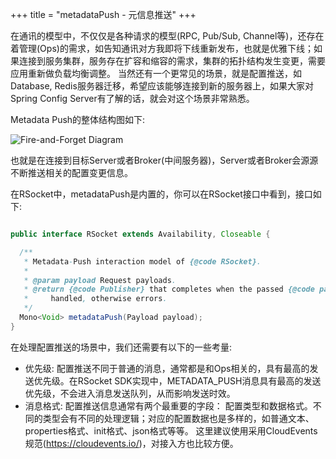 +++
title = "metadataPush - 元信息推送"
+++

在通讯的模型中，不仅仅是各种请求的模型(RPC, Pub/Sub, Channel等)，还存在着管理(Ops)的需求，如告知通讯对方我即将下线重新发布，也就是优雅下线；如果连接到服务集群，服务存在扩容和缩容的需求，集群的拓扑结构发生变更，需要应用重新做负载均衡调整。
当然还有一个更常见的场景，就是配置推送，如Database, Redis服务器迁移，希望应该能够连接到新的服务器上，如果大家对Spring Config Server有了解的话，就会对这个场景非常熟悉。

Metadata Push的整体结构图如下:

![Fire-and-Forget Diagram](/images/communication/metadata_push.png)

也就是在连接到目标Server或者Broker(中间服务器)，Server或者Broker会源源不断推送相关的配置变更信息。

在RSocket中，metadataPush是内置的，你可以在RSocket接口中看到，接口如下:

```java

public interface RSocket extends Availability, Closeable {

  /**
   * Metadata-Push interaction model of {@code RSocket}.
   *
   * @param payload Request payloads.
   * @return {@code Publisher} that completes when the passed {@code payload} is successfully
   *     handled, otherwise errors.
   */
  Mono<Void> metadataPush(Payload payload);
}

```

在处理配置推送的场景中，我们还需要有以下的一些考量:

* 优先级: 配置推送不同于普通的消息，通常都是和Ops相关的，具有最高的发送优先级。在RSocket SDK实现中，METADATA_PUSH消息具有最高的发送优先级，不会进入消息发送队列，从而影响发送时效。
* 消息格式: 配置推送信息通常有两个最重要的字段： 配置类型和数据格式。不同的类型会有不同的处理逻辑；对应的配置数据也是多样的，如普通文本、properties格式、init格式、json格式等等。 这里建议使用采用CloudEvents规范(https://cloudevents.io/)，对接入方也比较方便。

